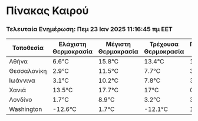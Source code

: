 # Πίνακας Καιρού
### Τελευταία Ενημέρωση: Πεμ 23 Ιαν 2025 11:16:45 πμ EET
| Τοποθεσία       | Ελάχιστη Θερμοκρασία | Μέγιστη Θερμοκρασία | Τρέχουσα Θερμοκρασία | Περιγραφή Καιρού |
|----------------|----------------------|---------------------|---------------------|------------------|
| Αθήνα | 6.6°C                  | 15.8°C                | 13.4°C              | 1 |
| Θεσσαλονίκη | 2.9°C                  | 11.5°C                | 7.7°C              | 3 |
| Ιωάννινα | 3.1°C                  | 10.2°C                | 7.8°C              | 3 |
| Χανιά | 13.5°C                  | 17.7°C                | 17°C              | 0 |
| Λονδίνο | 1.7°C                  | 8.9°C                | 3.2°C              | 3 |
| Washington | -12.6°C                  | 1.7°C                | -12.1°C              | 1 |
